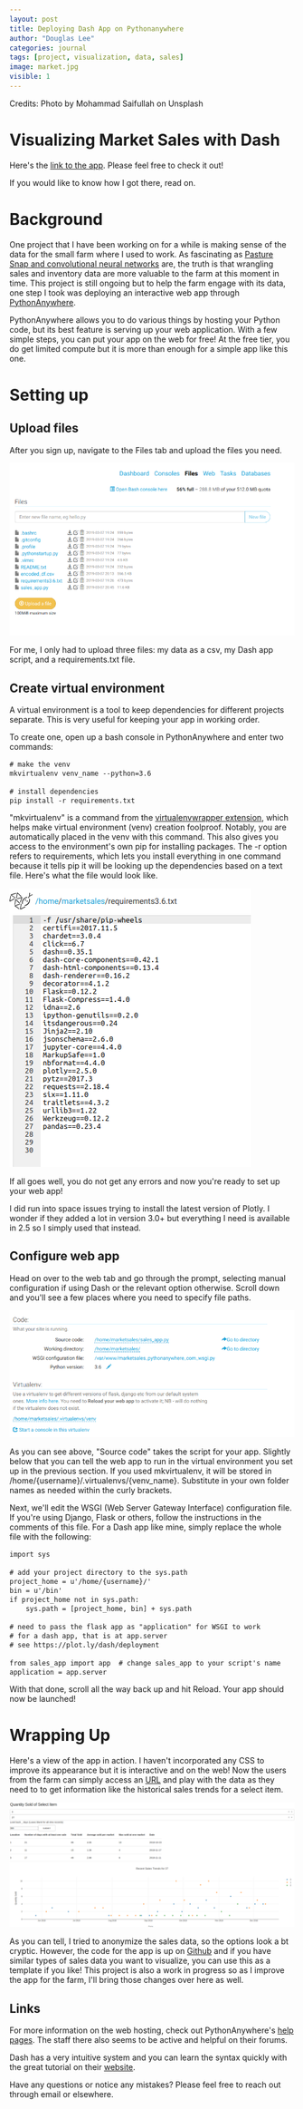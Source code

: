 ```yaml
---
layout: post
title: Deploying Dash App on Pythonanywhere
author: "Douglas Lee"
categories: journal
tags: [project, visualization, data, sales]
image: market.jpg
visible: 1
---
```

Credits: Photo by Mohammad Saifullah on Unsplash


# Visualizing Market Sales with Dash

Here's the [link to the app](https://marketsales.pythonanywhere.com/). Please feel free to check it out! 

If you would like to know how I got there, read on.

# Background

One project that I have been working on for a while is making sense of the data for the small farm where I used to work. As fascinating as [Pasture Snap and convolutional neural networks](https://douglas-l.github.io/grass_analytics/journal/Pasture-Snap.html) are, the truth is that wrangling sales and inventory data are more valuable to the farm at this moment in time. This project is still ongoing but to help the farm engage with its data, one step I took was deploying an interactive web app through [PythonAnywhere](http://www.pythonanywhere.com/).

PythonAnywhere allows you to do various things by hosting your Python code, but its best feature is serving up your web application. With a few simple steps, you can put your app on the web for free! At the free tier, you do get limited compute but it is more than enough for a simple app like this one.

# Setting up

## Upload files

After you sign up, navigate to the Files tab and upload the files you need. 

![Upload button](../assets/img/upload_file.png)

For me, I only had to upload three files: my data as a csv, my Dash app script, and a requirements.txt file. 

## Create virtual environment

A virtual environment is a tool to keep dependencies for different projects separate. This is very useful for keeping your app in working order.

To create one, open up a bash console in PythonAnywhere and enter two commands:
```
# make the venv
mkvirtualenv venv_name --python=3.6

# install dependencies
pip install -r requirements.txt
```

"mkvirtualenv" is a command from the [virtualenvwrapper extension](https://virtualenvwrapper.readthedocs.io/en/latest/), which helps make virtual environment (venv) creation foolproof. Notably, you are automatically placed in the venv with this command. This also gives you access to the environment's own pip for installing packages.
The -r option refers to requirements, which lets you install everything in one command because it tells pip it will be looking up the dependencies based on a text file.
Here's what the file would look like. 

![requirements.txt](../assets/img/requirements.png)

If all goes well, you do not get any errors and now you're ready to set up your web app! 

I did run into space issues trying to install the latest version of Plotly. I wonder if they added a lot in version 3.0+ but everything I need is available in 2.5 so I simply used that instead. 

## Configure web app

Head on over to the web tab and go through the prompt, selecting manual configuration if using Dash or the relevant option otherwise. 
Scroll down and you'll see a few places where you need to specify file paths. 

![Web tab](../assets/img/web_tab.png)

As you can see above, "Source code" takes the script for your app. Slightly below that you can tell the web app to run in the virtual environment you set up in the previous section. If you used mkvirtualenv, it will be stored in /home/{username}/.virtualenvs/{venv_name}. Substitute in your own folder names as needed within the curly brackets. 

Next, we'll edit the WSGI (Web Server Gateway Interface) configuration file. If you're using Django, Flask or others, follow the instructions in the comments of this file. For a Dash app like mine, simply replace the whole file with the following: 

```
import sys

# add your project directory to the sys.path
project_home = u'/home/{username}/'
bin = u'/bin'
if project_home not in sys.path:
    sys.path = [project_home, bin] + sys.path

# need to pass the flask app as "application" for WSGI to work
# for a dash app, that is at app.server
# see https://plot.ly/dash/deployment

from sales_app import app  # change sales_app to your script's name
application = app.server
```

With that done, scroll all the way back up and hit Reload. Your app should now be launched! 

# Wrapping Up

Here's a view of the app in action. I haven't incorporated any CSS to improve its appearance but it is interactive and on the web! Now the users from the farm can simply access an [URL](https://marketsales.pythonanywhere.com/) and play with the data as they need to to get information like the historical sales trends for a select item.

![Sales history](../assets/img/app_screenshot.png)

As you can tell, I tried to anonymize the sales data, so the options look a bt cryptic. However, the code for the app is up on [Github](https://github.com/Douglas-L/market_sales) and if you have similar types of sales data you want to visualize, you can use this as a template if you like! This project is also a work in progress so as I improve the app for the farm, I'll bring those changes over here as well. 

## Links

For more information on the web hosting, check out PythonAnywhere's [help pages](https://help.pythonanywhere.com/pages/). The staff there also seems to be active and helpful on their forums. 

Dash has a very intuitive system and you can learn the syntax quickly with the great tutorial on their [website](https://dash.plot.ly/). 

Have any questions or notice any mistakes? Please feel free to reach out through email or elsewhere.